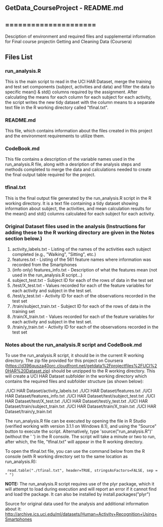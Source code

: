 ## GetData_CourseProject - README.md
## =====================

Desciption of environment and required files and supplemental information for Final course projectin Getting and Cleaning Data (Coursera)

## Files List

### run_analysis.R
This is the main script to read in the UCI HAR Dataset, merge the training and test set components (subject, activities and data) and filter the data to specific mean() & std() columns required by the assignment.  After calculating the means for each column for each subject for each activity, the script writes the new tidy dataset with the column means to a separate text file in the R working directory called "tfinal.txt".

### README.md
This file, which contains information about the files created in this project and the environment requirements to utilize them.

### CodeBook.md
This file contains a description of the variable names used in the run_analysis.R file, along with a desription of the analysis steps and methods completed to merge the data and calculations needed to create the final output table required for the project.

### tfinal.txt
This is the final output file generated by the run_analysis.R script in the R working directory.  It is a text file containing a tidy dataset showing information about subject, the activities, and mean calculation results for the mean() and std() columns calculated for each subject for each activity.

### Original Dataset files used in the analysis (Instructions for adding these to the R working directory are given in the Notes section below.)
1. activity_labels.txt - Listing of the names of the activities each subject completed (e.g., "Walking", "Sitting", etc.)
2. features.txt - Listing of the 561 feature names where information was recorded from the Smartphones
3. (info only) features_info.txt - Description of what the features mean (not used in the run_analysis.R script...) 
4. subject_test.txt - Subject ID for each of the rows of data in the test set
5. /test/X_test.txt - Values recorded for each of the feature variables for each activity and subject in the test set.
6. /test/y_test.txt - Activity ID for each of the observations recorded in the test set
7. /train/subject_train.txt - Subject ID for each of the rows of data in the training set
8. /train/X_train.txt - Values recorded for each of the feature variables for each activity and subject in the test set.
9. /train/y_train.txt - Activity ID for each of the observations recorded in the test set

### Notes about the run_analysis.R script and CodeBook.md

To use the run_analysis.R script, it should be in the current R working directory.  The zip file provided for this project on Coursera (https://d396qusza40orc.cloudfront.net/getdata%2Fprojectfiles%2FUCI%20HAR%20Dataset.zip) should be unzipped to the R working directory.  This will create a UCI HAR Dataset subfolder in the working directory which contains the required files and subfolder structure (as shown below):  

./UCI HAR Dataset/activity_labels.txt
./UCI HAR Dataset/features.txt
./UCI HAR Dataset/features_info.txt
./UCI HAR Dataset/test/subject_test.txt
./UCI HAR Dataset/test/X_test.txt
./UCI HAR Dataset/test/y_test.txt
./UCI HAR Dataset/train/subject_train.txt
./UCI HAR Dataset/train/X_train.txt
./UCI HAR Dataset/train/y_train.txt

The run_analysis.R file can be executed by opening the file in R Studio (verified working with version 3.1.1 on Windows 8.1), and using the "Source" button to execute the script.  Alternatively, type 'source("run_analysis.R")' (without the ' ') in the R console.  The script will take a minute or two to run, after which, the file, "tfinal.txt" will appear in the R working directory.  

To open the tfinal.txt file, you can use the command below from the R console (with R working directory set to the same location as run_analysis.R):

     read.table("./tfinal.txt", header=TRUE, stringsAsFactors=FALSE, sep = " ")

**NOTE:**  The run_analysis.R script requires use of the plyr package, which it will attempt to load during execution and will report an error if it cannot find and load the package.  It can also be installed by install.packages("plyr")

Source for original data used for the analysis and additional information about it:  http://archive.ics.uci.edu/ml/datasets/Human+Activity+Recognition+Using+Smartphones 

